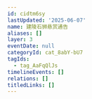 ```yaml
---
id: cidtm6sy
lastUpdated: '2025-06-07'
name: 建陵石狮悬赏通告
aliases: []
layer: 3
eventDate: null
categoryId: cat_8abY-bU7
tagIds:
  - tag_AaFqQlJs
timelineEvents: []
relations: []
titledLinks: []
---
```


